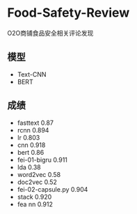 # Food-Safety-Review
O2O商铺食品安全相关评论发现

## 模型
- Text-CNN
- BERT


## 成绩
- fasttext 0.87 
- rcnn 0.894
- lr 0.803
- cnn 0.918
- bert 0.86
- fei-01-bigru 0.911
- lda 0.38
- word2vec 0.58
- doc2vec 0.52 
- fei-02-capsule.py 0.904
- stack 0.920
- fea nn 0.912